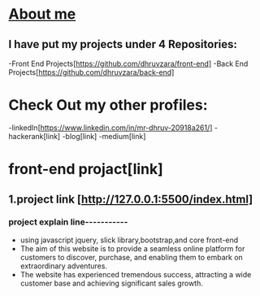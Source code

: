 # [About me](https://github.com/dhruvzara)

## I have put my projects under 4 Repositories:
-Front End Projects[https://github.com/dhruvzara/front-end]
-Back End Projects[https://github.com/dhruvzara/back-end]

# Check Out my other profiles:
-linkedIn[https://www.linkedin.com/in/mr-dhruv-20918a261/]
-hackerank[link]
-blog[link]
-medium[link]

# front-end projact[link]
## 1.project link [http://127.0.0.1:5500/index.html]

### project explain line-----------
- using javascript jquery, slick library,bootstrap,and core front-end
- The aim of this website is to provide a seamless online platform for customers to discover, purchase, and  enabling them to embark on extraordinary adventures.
- The website has experienced tremendous success, attracting a wide customer base and achieving significant sales growth.
